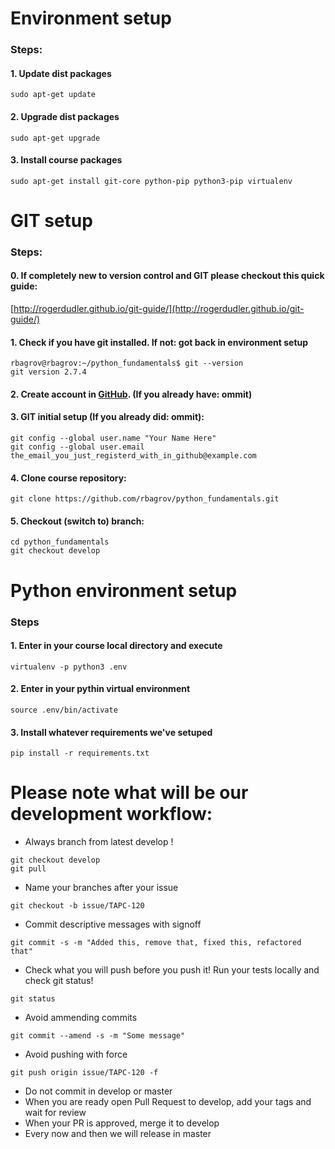 # Environment setup

### Steps:
#### 1. Update dist packages
```
sudo apt-get update
```
#### 2. Upgrade dist packages
```
sudo apt-get upgrade
```
#### 3. Install course packages
```
sudo apt-get install git-core python-pip python3-pip virtualenv
```

# GIT setup

### Steps:
#### 0. If completely new to version control and GIT please checkout this quick guide:
[http://rogerdudler.github.io/git-guide/](http://rogerdudler.github.io/git-guide/)

#### 1. Check if you have git installed. If not: got back in environment setup
```
rbagrov@rbagrov:~/python_fundamentals$ git --version
git version 2.7.4
```
#### 2. Create account in [GitHub](https://github.com/join?source=header-home). (If you already have: ommit)
#### 3. GIT initial setup (If you already did: ommit):
```
git config --global user.name "Your Name Here"
git config --global user.email the_email_you_just_registerd_with_in_github@example.com
```
#### 4. Clone course repository:
```
git clone https://github.com/rbagrov/python_fundamentals.git
```
#### 5. Checkout (switch to) branch:
```
cd python_fundamentals
git checkout develop
```

# Python environment setup
### Steps
#### 1. Enter in your course local directory and execute
```
virtualenv -p python3 .env
```
#### 2. Enter in your pythin virtual environment
```
source .env/bin/activate
```
#### 3. Install whatever requirements we've setuped
```
pip install -r requirements.txt
```

# Please note what will be our development workflow:
* Always branch from latest develop !
```
git checkout develop
git pull
```
* Name your branches after your issue
```
git checkout -b issue/TAPC-120
```
* Commit descriptive messages with signoff
```
git commit -s -m "Added this, remove that, fixed this, refactored that"
```
* Check what you will push before you push it! Run your tests locally and check git status!
```
git status
```
* Avoid ammending commits
```
git commit --amend -s -m "Some message"
```
* Avoid pushing with force
```
git push origin issue/TAPC-120 -f
```
* Do not commit in develop or master
* When you are ready open Pull Request to develop, add your tags and wait for review
* When your PR is approved, merge it to develop
* Every now and then we will release in master

